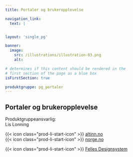 ```yaml
---
title: Portaler og brukeropplevelse

navigation_link:
  text: |


layout: 'single_pg'

banner:
  image:
    src: /illustrations/illustration-03.png
    alt:

# determines if this content should be rendered in the
# first section of the page as a blue box
isFirstSection: true

produktgruppe: pg_portaler
---
```


## Portaler og brukeropplevelse

Produktgruppeansvarlig:  
Lis Lonning

{{< icon class="prod-li-start-icon" >}} [altinn.no](https://www.altinn.no/)  
{{< icon class="prod-li-start-icon" >}} [norge.no](https://www.norge.no/)

{{< icon class="prod-li-start-icon" >}} [Felles Designsystem](https://www.designsystemet.no/)
